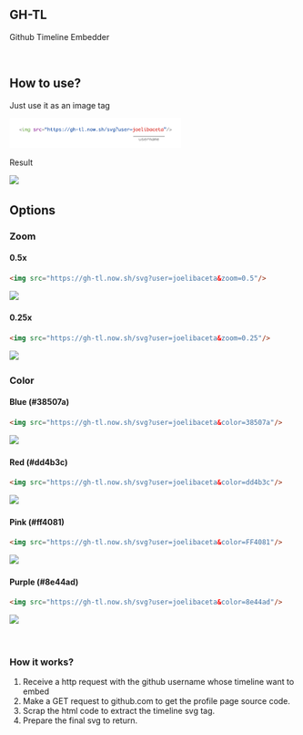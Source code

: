 ## GH-TL
Github Timeline Embedder

<br/>

## How to use?

Just use it as an image tag

<img src="images/image@2x.png" width="60%"/> 


Result

![](https://gh-tl.now.sh/svg?user=joelibaceta)

## Options

### Zoom ###

#### 0.5x ####

```html
<img src="https://gh-tl.now.sh/svg?user=joelibaceta&zoom=0.5"/>
```

![](https://gh-tl.now.sh/svg?user=joelibaceta&zoom=0.5)

#### 0.25x ####

```html
<img src="https://gh-tl.now.sh/svg?user=joelibaceta&zoom=0.25"/>
```

![](https://gh-tl.now.sh/svg?user=joelibaceta&zoom=0.25)

### Color ###

#### Blue (#38507a) ####

```html
<img src="https://gh-tl.now.sh/svg?user=joelibaceta&color=38507a"/>
```

![](https://gh-tl.now.sh/svg?user=joelibaceta&color=38507a)


#### Red (#dd4b3c) ####

```html
<img src="https://gh-tl.now.sh/svg?user=joelibaceta&color=dd4b3c"/>
```

![](https://gh-tl.now.sh/svg?user=joelibaceta&color=dd4b3c)

#### Pink (#ff4081)

```html
<img src="https://gh-tl.now.sh/svg?user=joelibaceta&color=FF4081"/>
```

![](https://gh-tl.now.sh/svg?user=joelibaceta&color=FF4081)

#### Purple (#8e44ad)

```html
<img src="https://gh-tl.now.sh/svg?user=joelibaceta&color=8e44ad"/>
```

![](https://gh-tl.now.sh/svg?user=joelibaceta&color=8e44ad)

<br/>

### How it works?

1. Receive a http request with the github username whose timeline want to embed
2. Make a GET request to github.com to get the profile page source code.
3. Scrap the html code to extract the timeline svg tag.
4. Prepare the final svg to return.
